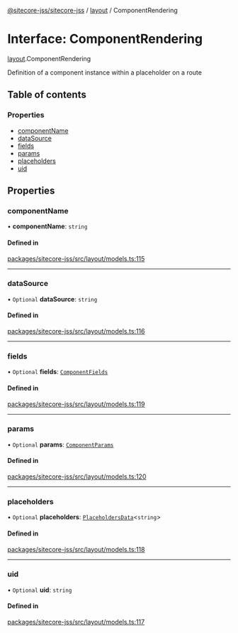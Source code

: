 [@sitecore-jss/sitecore-jss](../README.md) / [layout](../modules/layout.md) / ComponentRendering

# Interface: ComponentRendering

[layout](../modules/layout.md).ComponentRendering

Definition of a component instance within a placeholder on a route

## Table of contents

### Properties

- [componentName](layout.ComponentRendering.md#componentname)
- [dataSource](layout.ComponentRendering.md#datasource)
- [fields](layout.ComponentRendering.md#fields)
- [params](layout.ComponentRendering.md#params)
- [placeholders](layout.ComponentRendering.md#placeholders)
- [uid](layout.ComponentRendering.md#uid)

## Properties

### componentName

• **componentName**: `string`

#### Defined in

[packages/sitecore-jss/src/layout/models.ts:115](https://github.com/Sitecore/jss/blob/c9d87aeba/packages/sitecore-jss/src/layout/models.ts#L115)

___

### dataSource

• `Optional` **dataSource**: `string`

#### Defined in

[packages/sitecore-jss/src/layout/models.ts:116](https://github.com/Sitecore/jss/blob/c9d87aeba/packages/sitecore-jss/src/layout/models.ts#L116)

___

### fields

• `Optional` **fields**: [`ComponentFields`](layout.ComponentFields.md)

#### Defined in

[packages/sitecore-jss/src/layout/models.ts:119](https://github.com/Sitecore/jss/blob/c9d87aeba/packages/sitecore-jss/src/layout/models.ts#L119)

___

### params

• `Optional` **params**: [`ComponentParams`](layout.ComponentParams.md)

#### Defined in

[packages/sitecore-jss/src/layout/models.ts:120](https://github.com/Sitecore/jss/blob/c9d87aeba/packages/sitecore-jss/src/layout/models.ts#L120)

___

### placeholders

• `Optional` **placeholders**: [`PlaceholdersData`](../modules/layout.md#placeholdersdata)\<`string`\>

#### Defined in

[packages/sitecore-jss/src/layout/models.ts:118](https://github.com/Sitecore/jss/blob/c9d87aeba/packages/sitecore-jss/src/layout/models.ts#L118)

___

### uid

• `Optional` **uid**: `string`

#### Defined in

[packages/sitecore-jss/src/layout/models.ts:117](https://github.com/Sitecore/jss/blob/c9d87aeba/packages/sitecore-jss/src/layout/models.ts#L117)

